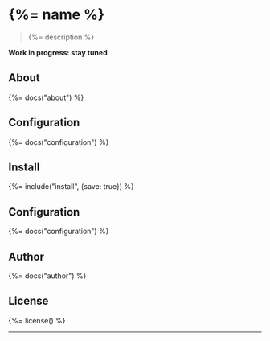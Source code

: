 # {%= name %}

> {%= description %}

**Work in progress: stay tuned**

## About
{%= docs("about") %}

## Configuration
{%= docs("configuration") %}

## Install
{%= include("install", {save: true}) %}

## Configuration
{%= docs("configuration") %}

## Author
{%= docs("author") %}

## License
{%= license() %}

***